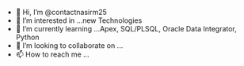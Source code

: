 - 👋 Hi, I’m @contactnasirm25
- 👀 I’m interested in ...new Technologies
- 🌱 I’m currently learning ...Apex, SQL/PLSQL, Oracle Data Integrator, Python
- 💞️ I’m looking to collaborate on ...
- 📫 How to reach me ...

<!---
contactnasirm25/contactnasirm25 is a ✨ special ✨ repository because its `README.md` (this file) appears on your GitHub profile.
You can click the Preview link to take a look at your changes.
--->
